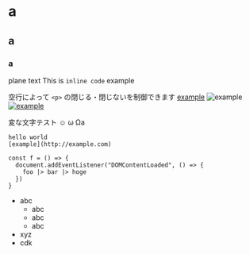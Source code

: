 # a
## a
### a
plane text
This is `inline code` example

空行によって `<p>` の閉じる・閉じないを制御できます
[example](http://example.com)
![example](https://example.com/photos/16x9/photo.jpg)
[![example](https://example.com/photos/16x9/photo.jpg)](http://example.com)

変な文字テスト ☺ ω Ωa
```
hello world
[example](http://example.com)

const f = () => {
  document.addEventListener("DOMContentLoaded", () => {
    foo |> bar |> hoge
  })
}
```

- abc
  - abc
  - abc
  - abc
- xyz
- cdk